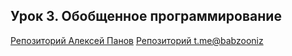 ## Урок 3. Обобщенное программирование
[Репозиторий Алексей Панов](https://github.com/lexisfull)
[Репозиторий t.me@babzooniz](https://github.com/NAIIIK)